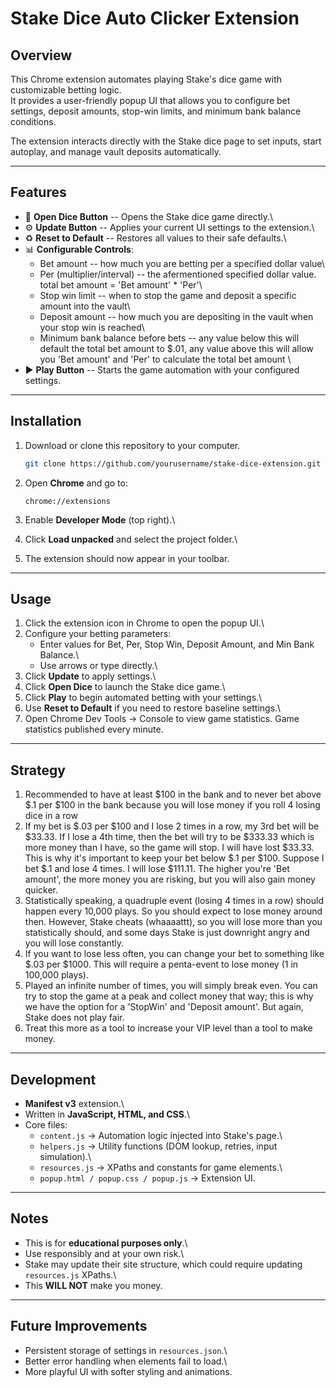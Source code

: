 # Stake Dice Auto Clicker Extension

## Overview

This Chrome extension automates playing Stake's dice game with
customizable betting logic.\
It provides a user-friendly popup UI that allows you to configure bet
settings, deposit amounts, stop-win limits, and minimum bank balance
conditions.

The extension interacts directly with the Stake dice page to set inputs,
start autoplay, and manage vault deposits automatically.

------------------------------------------------------------------------

## Features

-   🎲 **Open Dice Button** -- Opens the Stake dice game directly.\
-   ⚙️ **Update Button** -- Applies your current UI settings to the
    extension.\
-   ♻️ **Reset to Default** -- Restores all values to their safe
    defaults.\
-   📊 **Configurable Controls**:
    -   Bet amount -- how much you are betting per a specified dollar value\
    -   Per (multiplier/interval) -- the afermentioned specified dollar value. total bet amount = 'Bet amount' * 'Per'\
    -   Stop win limit -- when to stop the game and deposit a specific amount into the vault\
    -   Deposit amount -- how much you are depositing in the vault when your stop win is reached\
    -   Minimum bank balance before bets  -- any value below this will default the total bet amount to $.01, any value above this will allow you 'Bet amount' and 'Per' to calculate the total bet amount \
-   ▶️ **Play Button** -- Starts the game automation with your
    configured settings.

------------------------------------------------------------------------

## Installation

1.  Download or clone this repository to your computer.

    ``` bash
    git clone https://github.com/yourusername/stake-dice-extension.git
    ```

2.  Open **Chrome** and go to:

        chrome://extensions

3.  Enable **Developer Mode** (top right).\

4.  Click **Load unpacked** and select the project folder.\

5.  The extension should now appear in your toolbar.

------------------------------------------------------------------------

## Usage

1.  Click the extension icon in Chrome to open the popup UI.\
2.  Configure your betting parameters:
    -   Enter values for Bet, Per, Stop Win, Deposit Amount, and Min
        Bank Balance.\
    -   Use arrows or type directly.\
3.  Click **Update** to apply settings.\
4.  Click **Open Dice** to launch the Stake dice game.\
5.  Click **Play** to begin automated betting with your settings.\
6.  Use **Reset to Default** if you need to restore baseline settings.\
7. Open Chrome Dev Tools -> Console to view game statistics. Game statistics published every minute.

------------------------------------------------------------------------

## Strategy

1. Recommended to have at least \$100 in the bank and to never bet above \$.1 per \$100 in the bank because you will lose money if you roll 4 losing dice in a row
2. If my bet is \$.03 per \$100 and I lose 2 times in a row, my 3rd bet will be \$33.33. If I lose a 4th time, then the bet will try to be \$333.33 which is more money than I have, so the game will stop. 
I will have lost \$33.33. This is why it's important to keep your bet below \$.1 per \$100. Suppose I bet \$.1 and lose 4 times. I will lose \$111.11. The higher you're 'Bet amount', the more money you are risking, but you will also gain money quicker.
3. Statistically speaking, a quadruple event (losing 4 times in a row) should happen every 10,000 plays. So you should expect to lose money around then. However, Stake cheats (whaaaattt), so you will lose more than you statistically should, and some days Stake is just downright angry and you will lose constantly.
4. If you want to lose less often, you can change your bet to something like \$.03 per \$1000. This will require a penta-event to lose money (1 in 100,000 plays).
5. Played an infinite number of times, you will simply break even. You can try to stop the game at a peak and collect money that way; this is why we have the option for a 'StopWin' and 'Deposit amount'. But again, Stake does not play fair.
6. Treat this more as a tool to increase your VIP level than a tool to make money.

------------------------------------------------------------------------

## Development

-   **Manifest v3** extension.\
-   Written in **JavaScript, HTML, and CSS**.\
-   Core files:
    -   `content.js` → Automation logic injected into Stake's page.\
    -   `helpers.js` → Utility functions (DOM lookup, retries, input
        simulation).\
    -   `resources.js` → XPaths and constants for game elements.\
    -   `popup.html / popup.css / popup.js` → Extension UI.

------------------------------------------------------------------------

## Notes

-   This is for **educational purposes only**.\
-   Use responsibly and at your own risk.\
-   Stake may update their site structure, which could require updating
    `resources.js` XPaths.\
- This **WILL NOT** make you money.

------------------------------------------------------------------------

## Future Improvements

-   Persistent storage of settings in `resources.json`.\
-   Better error handling when elements fail to load.\
-   More playful UI with softer styling and animations.

